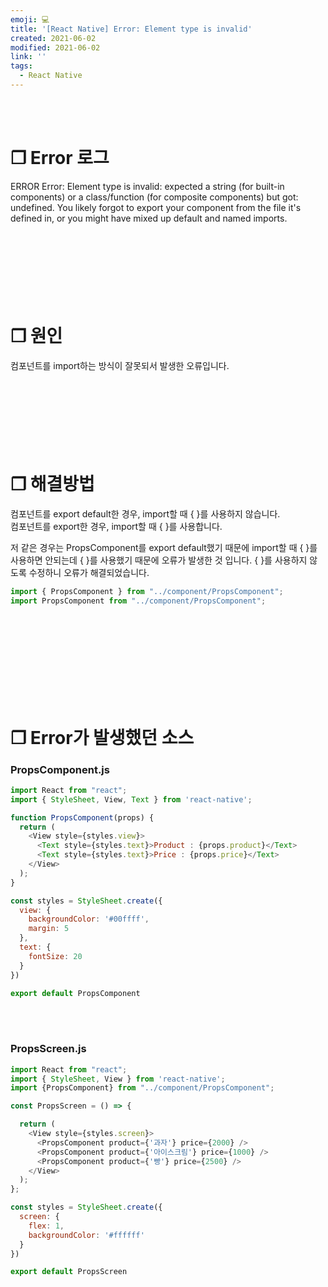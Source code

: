 ```yaml
---
emoji: 💻
title: '[React Native] Error: Element type is invalid'
created: 2021-06-02
modified: 2021-06-02
link: ''
tags:
  - React Native
---
```

<br></br>





# **❐ Error 로그** 
ERROR  Error: Element type is invalid: expected a string (for built-in components) or a class/function (for composite components) but got: undefined. You likely forgot to export your component from the file it's defined in, or you might have mixed up default and named imports.
<br></br><br></br><br></br><br></br>





# **❐ 원인**
컴포넌트를 import하는 방식이 잘못되서 발생한 오류입니다.
<br></br><br></br><br></br><br></br>





# **❐ 해결방법**
컴포넌트를 export default한 경우, import할 때 { }를 사용하지 않습니다.  
컴포넌트를 export한 경우, import할 때 { }를 사용합니다.  

저 같은 경우는 PropsComponent를 export default했기 때문에 import할 때 { }를 사용하면 안되는데 { }를 사용했기 때문에 오류가 발생한 것 입니다.
{ }를 사용하지 않도록 수정하니 오류가 해결되었습니다.
```javascript addLine={2} removeLine={1}
import { PropsComponent } from "../component/PropsComponent";
import PropsComponent from "../component/PropsComponent";
```
<br></br><br></br><br></br><br></br>





# **❐ Error가 발생했던 소스**
### **PropsComponent.js**
```javascript highlightLine={23}
import React from "react";
import { StyleSheet, View, Text } from 'react-native'; 

function PropsComponent(props) {
  return (
    <View style={styles.view}>
      <Text style={styles.text}>Product : {props.product}</Text>
      <Text style={styles.text}>Price : {props.price}</Text>
    </View>
  );
}

const styles = StyleSheet.create({
  view: {
    backgroundColor: '#00ffff',
    margin: 5
  },
  text: {
    fontSize: 20
  }
})

export default PropsComponent
```
<br></br>

### **PropsScreen.js**
```javascript highlightLine={3}
import React from "react";
import { StyleSheet, View } from 'react-native'; 
import {PropsComponent} from "../component/PropsComponent";

const PropsScreen = () => {

  return (
    <View style={styles.screen}>
      <PropsComponent product={'과자'} price={2000} />
      <PropsComponent product={'아이스크림'} price={1000} />
      <PropsComponent product={'빵'} price={2500} />
    </View>
  );
};

const styles = StyleSheet.create({
  screen: {
    flex: 1,
    backgroundColor: '#ffffff'
  }
})

export default PropsScreen
```
<br></br><br></br>

